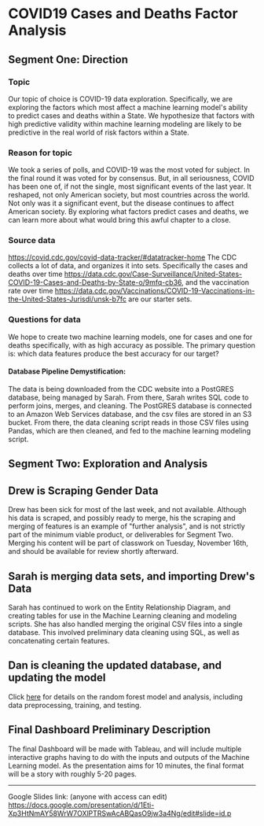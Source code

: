 # COVID19 Cases and Deaths Factor Analysis

## Segment One: Direction
### Topic

Our topic of choice is COVID-19 data exploration. Specifically, we are exploring the factors which most affect a machine learning model's ability to predict cases and deaths within a State. We hypothesize that factors with high predictive validity within machine learning modeling are likely to be predictive in the real world of risk factors within a State.

### Reason for topic

We took a series of polls, and COVID-19 was the most voted for subject. In the final round it was voted for by consensus. But, in all seriousness, COVID has been one of, if not the single, most significant events of the last year. It reshaped, not only American society, but most countries across the world. Not only was it a significant event, but the disease continues to affect American society. By exploring what factors predict cases and deaths, we can learn more about what would bring this awful chapter to a close.

### Source data

https://covid.cdc.gov/covid-data-tracker/#datatracker-home The CDC collects a lot of data, and organizes it into sets. Specifically the cases and deaths over time https://data.cdc.gov/Case-Surveillance/United-States-COVID-19-Cases-and-Deaths-by-State-o/9mfq-cb36, and the vaccination rate over time https://data.cdc.gov/Vaccinations/COVID-19-Vaccinations-in-the-United-States-Jurisdi/unsk-b7fc are our starter sets.

### Questions for data

We hope to create two machine learning models, one for cases and one for deaths specifically, with as high accuracy as possible. The primary question is: which data features produce the best accuracy for our target?

#### Database Pipeline Demystification:

The data is being downloaded from the CDC website into a PostGRES database, being managed by Sarah. From there, Sarah writes SQL code to perform joins, merges, and cleaning. The PostGRES database is connected to an Amazon Web Services database, and the csv files are stored in an S3 bucket. From there, the data cleaning script reads in those CSV files using Pandas, which are then cleaned, and fed to the machine learning modeling script.

## Segment Two: Exploration and Analysis

## Drew is Scraping Gender Data
Drew has been sick for most of the last week, and not available. Although his data is scraped, and possibly ready to merge, his the scraping and merging of features is an example of "further analysis", and is not strictly part of the minimum viable product, or deliverables for Segment Two. Merging his content will be part of classwork on Tuesday, November 16th, and should be available for review shortly afterward.

## Sarah is merging data sets, and importing Drew's Data
Sarah has continued to work on the Entity Relationship Diagram, and creating tables for use in the Machine Learning cleaning and modeling scripts. She has also handled merging the original CSV files into a single database. This involved preliminary data cleaning using SQL, as well as concatenating certain features. 

## Dan is cleaning the updated database, and updating the model

Click [here](https://github.com/deklund76/project-one/blob/main/MLmodel.md ) for details on the random forest model and analysis, including data preprocessing, training, and testing. 

## Final Dashboard Preliminary Description
The final Dashboard will be made with Tableau, and will include multiple interactive graphs having to do with the inputs and outputs of the Machine Learning model. As the presentation aims for 10 minutes, the final format will be a story with roughly 5-20 pages.

-----------------------------------------------------------------------------------------------------------------------------
Google Slides link: (anyone with access can edit)
https://docs.google.com/presentation/d/1Eti-Xp3HtNmAY58WrW7OXlPTRSwAcABQasO9jw3a4Ng/edit#slide=id.p
